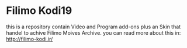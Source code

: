 # Filimo Kodi19
this is a repository contain Video and Program add-ons plus an Skin that handel to achive Filimo Moives Archive.
you can read more about this in: http://filimo-kodi.ir/
